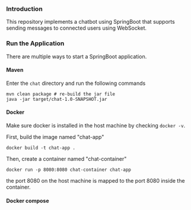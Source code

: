### Introduction

This repository implements a chatbot using SpringBoot that supports sending messages to connected users using WebSocket. 

### Run the Application

There are multiple ways to start a SpringBoot application.
#### Maven
Enter the `chat` directory and run the following commands
```declarative
mvn clean package # re-build the jar file
java -jar target/chat-1.0-SNAPSHOT.jar
```


#### Docker
Make sure docker is installed in the host machine by checking `docker -v`. 

First, build the image named "chat-app"
```declarative
docker build -t chat-app .
```

Then, create a container named "chat-container"
```declarative
docker run -p 8080:8080 chat-container chat-app
```
the port 8080 on the host machine is mapped to the port 8080 inside the container. 


#### Docker compose


